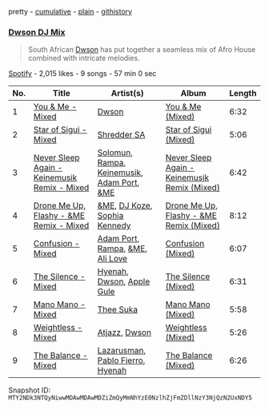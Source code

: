 pretty - [cumulative](/playlists/cumulative/37i9dQZF1DWVjcw3kE9Rbw.md) - [plain](/playlists/plain/37i9dQZF1DWVjcw3kE9Rbw) - [githistory](https://github.githistory.xyz/mackorone/spotify-playlist-archive/blob/main/playlists/plain/37i9dQZF1DWVjcw3kE9Rbw)

### [Dwson DJ Mix](https://open.spotify.com/playlist/37i9dQZF1DWVjcw3kE9Rbw)

> South African <a href="spotify:artist:60ZIrIA1iT9NStXmdAuhjR">Dwson</a> has put together a seamless mix of Afro House combined with intricate melodies.

[Spotify](https://open.spotify.com/user/spotify) - 2,015 likes - 9 songs - 57 min 0 sec

| No. | Title | Artist(s) | Album | Length |
|---|---|---|---|---|
| 1 | [You & Me \- Mixed](https://open.spotify.com/track/2QwyfkzNmtY5UcftvMb7sc) | [Dwson](https://open.spotify.com/artist/60ZIrIA1iT9NStXmdAuhjR) | [You & Me \(Mixed\)](https://open.spotify.com/album/1M2wcmZHkEPNHoi6MJW7AH) | 6:32 |
| 2 | [Star of Sigui \- Mixed](https://open.spotify.com/track/48vjt9YOmLKNOjPwlDT1os) | [Shredder SA](https://open.spotify.com/artist/6hBPDqbndpJwIQjTXJRd7h) | [Star of Sigui \(Mixed\)](https://open.spotify.com/album/23OpDXnm9iLXixfkgnm5t2) | 5:06 |
| 3 | [Never Sleep Again \- Keinemusik Remix \- Mixed](https://open.spotify.com/track/6NFzfBYR5dO8QfgUV8BH3y) | [Solomun](https://open.spotify.com/artist/5wJK4kQAkVGjqM9x46KQOC), [Rampa](https://open.spotify.com/artist/08jywfUS0hp8XYlYs0cvz8), [Keinemusik](https://open.spotify.com/artist/26WKgv73kRHD0gEDKD1i8j), [Adam Port](https://open.spotify.com/artist/2loEsOijJ6XiGzWYFXMIRk), [&ME](https://open.spotify.com/artist/5mIowAJMp7RKNheelruV5z) | [Never Sleep Again \- Keinemusik Remix \(Mixed\)](https://open.spotify.com/album/0jF4v3Xjj7duz5Ym8GQVIQ) | 6:42 |
| 4 | [Drone Me Up, Flashy \- &ME Remix \- Mixed](https://open.spotify.com/track/4T2VYyHENNfJU974zBibfp) | [&ME](https://open.spotify.com/artist/5mIowAJMp7RKNheelruV5z), [DJ Koze](https://open.spotify.com/artist/1kR99O4MgSTasyeJh8UFCg), [Sophia Kennedy](https://open.spotify.com/artist/1bQat2UgYwJAsNOrZxcfa5) | [Drone Me Up, Flashy \- &ME Remix \(Mixed\)](https://open.spotify.com/album/2VBSzFxkZsQ4K3uaTRHosc) | 8:12 |
| 5 | [Confusion \- Mixed](https://open.spotify.com/track/5JBapL4gnTc3VU632CLIAS) | [Adam Port](https://open.spotify.com/artist/2loEsOijJ6XiGzWYFXMIRk), [Rampa](https://open.spotify.com/artist/08jywfUS0hp8XYlYs0cvz8), [&ME](https://open.spotify.com/artist/5mIowAJMp7RKNheelruV5z), [Ali Love](https://open.spotify.com/artist/5XJp0gYotUfFraS626GSge) | [Confusion \(Mixed\)](https://open.spotify.com/album/3X4XHPPXLfBaPpNiCl8rvL) | 6:07 |
| 6 | [The Silence \- Mixed](https://open.spotify.com/track/5AQvxQKdJiNXZua8sD4YBy) | [Hyenah](https://open.spotify.com/artist/1YUlJfwsUoerJd3mCK6Ccu), [Dwson](https://open.spotify.com/artist/60ZIrIA1iT9NStXmdAuhjR), [Apple Gule](https://open.spotify.com/artist/6qQiyy1hXfRttZvgHqdwM1) | [The Silence \(Mixed\)](https://open.spotify.com/album/4WJkrRYPMlKzVyCdLYchTX) | 6:31 |
| 7 | [Mano Mano \- Mixed](https://open.spotify.com/track/1Q3NtYMygH5rJp4lYKmaIb) | [Thee Suka](https://open.spotify.com/artist/0UKxhX9dIF8XkLRbKrQcoN) | [Mano Mano \(Mixed\)](https://open.spotify.com/album/7659WVYbXKIpW4lETj4jsD) | 5:58 |
| 8 | [Weightless \- Mixed](https://open.spotify.com/track/6SH2i1WuAJywSqhIcmks6n) | [Atjazz](https://open.spotify.com/artist/5E1HWPplEsztsh2zh1c9mH), [Dwson](https://open.spotify.com/artist/60ZIrIA1iT9NStXmdAuhjR) | [Weightless \(Mixed\)](https://open.spotify.com/album/3INTl0Y1crB8HTkmTIjidW) | 5:26 |
| 9 | [The Balance \- Mixed](https://open.spotify.com/track/4VuGkPwoY1B3uPqjDeemFT) | [Lazarusman](https://open.spotify.com/artist/4Sh3sUk5Pq69gqPHT89aCc), [Pablo Fierro](https://open.spotify.com/artist/5N7gp2n04e1TJ6MaKyvrbI), [Hyenah](https://open.spotify.com/artist/1YUlJfwsUoerJd3mCK6Ccu) | [The Balance \(Mixed\)](https://open.spotify.com/album/36CMopIkVY2Z31bsumjOeX) | 6:26 |

Snapshot ID: `MTY2NDk3NTQyNiwwMDAwMDAwMDZiZmQyMmNhYzE0NzlhZjFmZDllNzY3NjQzN2UxNDY5`

